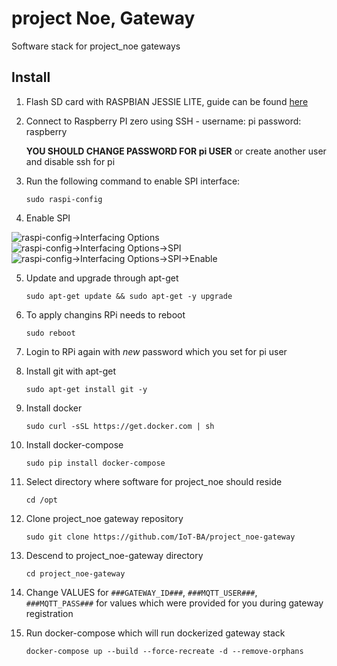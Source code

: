 # project Noe, Gateway
Software stack for project_noe gateways

## Install

1. Flash SD card with RASPBIAN JESSIE LITE, guide can be found [here](https://www.raspberrypi.org/documentation/installation/installing-images/)

2. Connect to Raspberry PI zero using SSH - username: pi  password: raspberry

	__YOU SHOULD CHANGE PASSWORD FOR pi USER__ or create another user and disable ssh for pi

3. Run the following command to enable SPI interface:
	```
	sudo raspi-config
	```
4. Enable SPI

![raspi-config->Interfacing Options](https://github.com/IoT-BA/project_noe-gateway/raw/master/img/raspi-config_interfacing-options.PNG "Select interfacing options")
![raspi-config->Interfacing Options->SPI](https://github.com/IoT-BA/project_noe-gateway/raw/master/img/raspi-config_interfacing-spi.PNG "Select SPI interface")
![raspi-config->Interfacing Options->SPI->Enable](https://github.com/IoT-BA/project_noe-gateway/raw/master/img/raspi-config_interfacing-spi-enable.PNG "Enable SPI interface")

5. Update and upgrade through apt-get
	```
	sudo apt-get update && sudo apt-get -y upgrade
	```

6. To apply changins RPi needs to reboot
   	```
	sudo reboot
	```

7. Login to RPi again with _new_ password which you set for pi user

8. Install git with apt-get
	```
	sudo apt-get install git -y
	```

9. Install docker
	```
	sudo curl -sSL https://get.docker.com | sh
	```

10. Install docker-compose
	```
	sudo pip install docker-compose
	```

11. Select directory where software for project_noe should reside
	```
	cd /opt
	```

12. Clone project_noe gateway repository
	```
	sudo git clone https://github.com/IoT-BA/project_noe-gateway
	```

13. Descend to project_noe-gateway directory
	```
	cd project_noe-gateway
	```

14. Change VALUES for `###GATEWAY_ID###`, `###MQTT_USER###`, `###MQTT_PASS###` for values which were provided for you during gateway registration

15. Run docker-compose which will run dockerized gateway stack
	```
	docker-compose up --build --force-recreate -d --remove-orphans
	```

